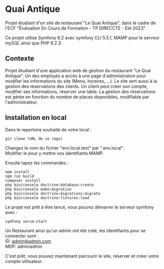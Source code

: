 # Quai Antique

Projet étudiant d'un site de restaurant "Le Quai Antique", dans le cadre de l'ECF "Évaluation En Cours de Formation - TP DIRECCTE - Eté 2023"

Ce projet utilise Symfony 6.2 avec symfony CLI 5.5.1, MAMP pour le serveur mySQL ainsi que PHP 8.2.3.

## Contexte

Projet étudiant d'une application web de gestion du restaurant "Le Quai Antique". 
Un des employés a accès à une page d'administration pour modifier les informations du site (Menu, horaires, ...). 
Le site sert aussi à la gestion des réservations des clients. Un client peut créer son compte, modifier ses informations, réserver une table. 
La gestion des réservations est gérée en fonction du nombre de places disponibles, modifiable par l'administrateur.

## Installation en local 

Dans le repertoire souhaité de votre local : 
```
git clone (URL de ce repo)
```

Changez le nom du fichier "env.local.text" par ".env.local".  
Modifier le pour y mettre vos identifiants MAMP. 

Ensuite tapez les commandes :
```
npm install
npm run build
composer install
php bin/console doctrine:database:create
php bin/console make:migration
php bin/console doctrine:migrations:migrate
php bin/console doctrine:fixtures:load
```

Le projet est prêt à être lancé, vous pouvez démarrer le serveur symfony avec :
```
symfony serve:start
```

Un Restaurant ainsi qu'un admin ont été créé, les identifiants pour se connecter sont :  
ID: admin@admin.com  
MDP: adminadmin

C'est prêt, vous pouvez maintenant parcourir le site, réserver et créer votre compte utilisateur.
